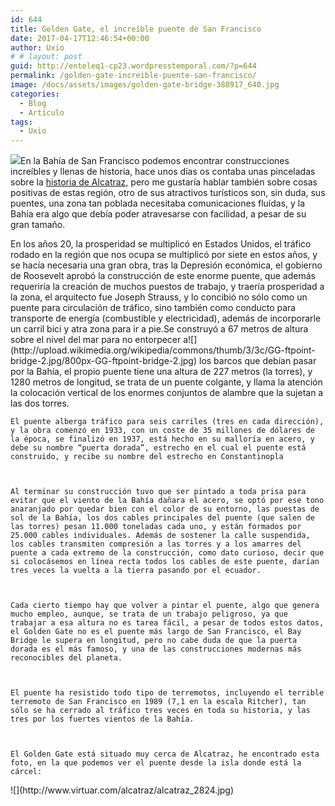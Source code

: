 ```yaml
---
id: 644
title: Golden Gate, el increíble puente de San Francisco
date: 2017-04-17T12:46:54+00:00
author: Uxio
# # layout: post
guid: http://enteleq1-cp23.wordpresstemporal.com/?p=644
permalink: /golden-gate-increible-puente-san-francisco/
image: /docs/assets/images/golden-gate-bridge-388917_640.jpg
categories:
  - Blog
  - Artículo
tags:
  - Uxio
---
```

![](http://upload.wikimedia.org/wikipedia/commons/a/a4/Ggb_by_night.jpg)En la Bahía de San Francisco podemos encontrar construcciones increíbles y llenas de historia, hace unos días os contaba unas pinceladas sobre la [historia de Alcatraz,](http://entelequia.bligoo.com/content/view/159090/Una_de_las_c_rceles_m_s_horribles_de_la_historia_Alcatraz.html) pero me gustaría hablar también sobre cosas positivas de estas región, otro de sus atractivos turísticos son, sin duda, sus puentes, una zona tan poblada necesitaba comunicaciones fluídas, y la Bahía era algo que debía poder atravesarse con facilidad, a pesar de su gran tamaño.

<div id="body-160971" class="content-body">En los años 20, la prosperidad se multiplicó en Estados Unidos, el tráfico rodado en la región que nos ocupa se multiplicó por siete en estos años, y se hacía necesaria una gran obra, tras la Depresión económica, el gobierno de Roosevelt aprobó la construcción de este enorme puente, que además requeriría la creación de muchos puestos de trabajo, y traería prosperidad a la zona, el arquitecto fue Joseph Strauss, y lo concibió no sólo como un puente para circulación de tráfico, sino también como conducto para transporte de energía (combustible y electricidad), además de incorporarle un carril bici y atra zona para ir a pie.Se construyó a 67 metros de altura sobre el nivel del mar para no entorpecer a![](http://upload.wikimedia.org/wikipedia/commons/thumb/3/3c/GG-ftpoint-bridge-2.jpg/800px-GG-ftpoint-bridge-2.jpg) los barcos que debían pasar por la Bahía, el propio puente tiene una altura de 227 metros (la torres), y 1280 metros de longitud, se trata de un puente colgante, y llama la atención la colocación vertical de los enormes conjuntos de alambre que la sujetan a las dos torres.

  </p>
  
    El puente alberga tráfico para seis carriles (tres en cada dirección), y la obra comenzó en 1933, con un coste de 35 millones de dólares de la época, se finalizó en 1937, está hecho en su malloría en acero, y debe su nombre “puerta dorada”, estrecho en el cual el puente está construido, y recibe su nombre del estrecho en Constantinopla
  
  
  
    Al terminar su construcción tuvo que ser pintado a toda prisa para evitar que el viento de la Bahía dañara el acero, se optó por ese tono anaranjado por quedar bien con el color de su entorno, las puestas de sol de la Bahía, los dos cables principales del puente (que salen de las torres) pesan 11.000 toneladas cada uno, y están formados por 25.000 cables individuales. Además de sostener la calle suspendida, los cables transmiten compresión a las torres y a los amarres del puente a cada extremo de la construcción, como dato curioso, decir que si colocásemos en línea recta todos los cables de este puente, darían tres veces la vuelta a la tierra pasando por el ecuador.
  
  
  
    Cada cierto tiempo hay que volver a pintar el puente, algo que genera mucho empleo, aunque, se trata de un trabajo peligroso, ya que trabajar a esa altura no es tarea fácil, a pesar de todos estos datos, el Golden Gate no es el puente más largo de San Francisco, el Bay Bridge le supera en longitud, pero no cabe duda de que la puerta dorada es el más famoso, y una de las construcciones modernas más reconocibles del planeta.
  
  
  
    El puente ha resistido todo tipo de terremotos, incluyendo el terrible terremoto de San Francisco en 1989 (7,1 en la escala Ritcher), tan sólo se ha cerrado al tráfico tres veces en toda su historia, y las tres por los fuertes vientos de la Bahía.
  
  
  
    El Golden Gate está situado muy cerca de Alcatraz, he encontrado esta foto, en la que podemos ver el puente desde la isla donde está la cárcel:
  

  <p>
    ![](http://www.virtuar.com/alcatraz/alcatraz_2824.jpg)
  
  <div id="ads-parked-11" class="ads-parked-11">
  
